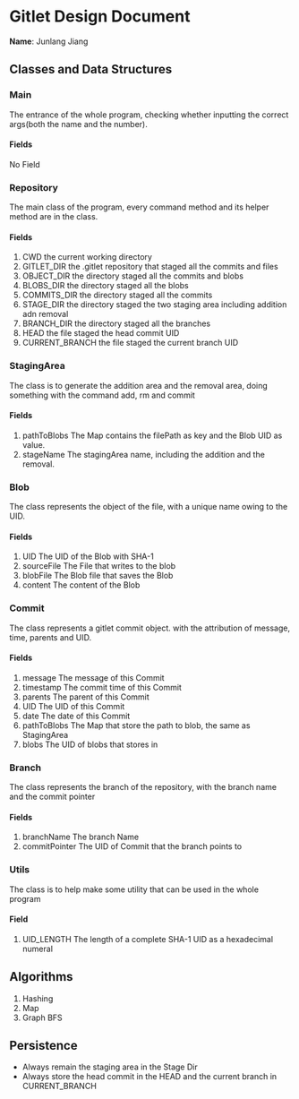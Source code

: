 # Gitlet Design Document

**Name**: Junlang Jiang

## Classes and Data Structures

### Main
The entrance of the whole program, checking whether inputting the correct args(both the name and the number).

#### Fields
No Field

### Repository
The main class of the program, every command method and its helper method are in the class.

#### Fields

1. CWD             the current working directory
2. GITLET_DIR      the .gitlet repository that staged all the commits and files 
3. OBJECT_DIR      the directory staged all the commits and blobs
4. BLOBS_DIR       the directory staged all the blobs
5. COMMITS_DIR     the directory staged all the commits
6. STAGE_DIR       the directory staged the two staging area including addition adn removal
7. BRANCH_DIR      the directory staged all the branches
8. HEAD            the file staged the head commit UID
9. CURRENT_BRANCH  the file staged the current branch UID

### StagingArea
The class is to generate the addition area and the removal area, doing something with the command add, rm and commit

#### Fields

1. pathToBlobs  The Map contains the filePath as key and the Blob UID as value.
2. stageName    The stagingArea name, including the addition and the removal.

### Blob
The class represents the object of the file, with a unique name owing to the UID.

#### Fields

1. UID          The UID of the Blob with SHA-1
2. sourceFile   The File that writes to the blob
3. blobFile     The Blob file that saves the Blob
4. content      The content of the Blob

### Commit
The class represents a gitlet commit object. with the attribution of message, time, parents and UID.

#### Fields

1. message      The message of this Commit
2. timestamp    The commit time of this Commit
3. parents      The parent of this Commit
4. UID          The UID of this Commit
5. date         The date of this Commit
6. pathToBlobs  The Map that store the path to blob, the same as StagingArea
7. blobs        The UID of blobs that stores in

### Branch
The class represents the branch of the repository, with the branch name and the commit pointer

#### Fields

1. branchName      The branch Name
2. commitPointer   The UID of Commit that the branch points to

### Utils
The class is to help make some utility that can be used in the whole program

#### Field
1. UID_LENGTH    The length of a complete SHA-1 UID as a hexadecimal numeral


## Algorithms

1. Hashing
2. Map
3. Graph BFS

## Persistence

- Always remain the staging area in the Stage Dir
- Always store the head commit in the HEAD and the current branch in CURRENT_BRANCH